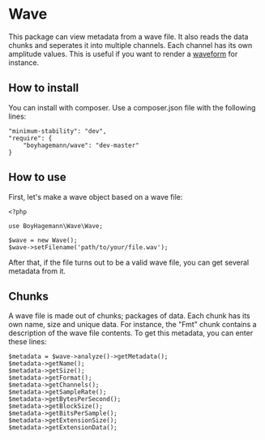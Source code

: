 Wave
====

This package can view metadata from a wave file. It also reads the data chunks and seperates it into multiple channels.
Each channel has its own amplitude values. This is useful if you want to render a [waveform](http://github.com/boyhagemann/Waveform) for instance.

## How to install

You can install with composer. Use a composer.json file with the following lines:

```
"minimum-stability": "dev",
"require": {
    "boyhagemann/wave": "dev-master"
}
```

## How to use

First, let's make a wave object based on a wave file:
```
<?php

use BoyHagemann\Wave\Wave;

$wave = new Wave();
$wave->setFilename('path/to/your/file.wav');
```

After that, if the file turns out to be a valid wave file, you can
get several metadata from it.

## Chunks

A wave file is made out of chunks; packages of data. Each chunk has its own name, size and unique data.
For instance, the "Fmt" chunk contains a description of the wave file contents. To get this metadata,
you can enter these lines:
```
$metadata = $wave->analyze()->getMetadata();
$metadata->getName();
$metadata->getSize();
$metadata->getFormat();
$metadata->getChannels();
$metadata->getSampleRate();
$metadata->getBytesPerSecond();
$metadata->getBlockSize();
$metadata->getBitsPerSample();
$metadata->getExtensionSize();
$metadata->getExtensionData();
